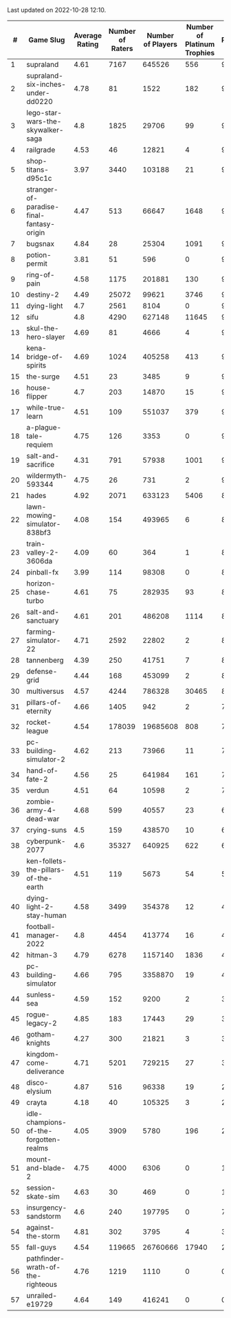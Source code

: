 Last updated on 2022-10-28 12:10.


|#|Game Slug|Average Rating|Number of Raters|Number of Players|Number of Platinum Trophies|Max Rarity (%)|
|---|---|---|---|---|---|---|
|1|supraland|4.61|7167|645526|556|99|
|2|supraland-six-inches-under-dd0220|4.78|81|1522|182|99|
|3|lego-star-wars-the-skywalker-saga|4.8|1825|29706|99|98|
|4|railgrade|4.53|46|12821|4|98|
|5|shop-titans-d95c1c|3.97|3440|103188|21|98|
|6|stranger-of-paradise-final-fantasy-origin|4.47|513|66647|1648|98|
|7|bugsnax|4.84|28|25304|1091|97|
|8|potion-permit|3.81|51|596|0|97|
|9|ring-of-pain|4.58|1175|201881|130|97|
|10|destiny-2|4.49|25072|99621|3746|96|
|11|dying-light|4.7|2561|8104|0|96|
|12|sifu|4.8|4290|627148|11645|96|
|13|skul-the-hero-slayer|4.69|81|4666|4|96|
|14|kena-bridge-of-spirits|4.69|1024|405258|413|94|
|15|the-surge|4.51|23|3485|9|94|
|16|house-flipper|4.7|203|14870|15|93|
|17|while-true-learn|4.51|109|551037|379|93|
|18|a-plague-tale-requiem|4.75|126|3353|0|91|
|19|salt-and-sacrifice|4.31|791|57938|1001|91|
|20|wildermyth-593344|4.75|26|731|2|91|
|21|hades|4.92|2071|633123|5406|89|
|22|lawn-mowing-simulator-838bf3|4.08|154|493965|6|89|
|23|train-valley-2-3606da|4.09|60|364|1|88|
|24|pinball-fx|3.99|114|98308|0|85|
|25|horizon-chase-turbo|4.61|75|282935|93|83|
|26|salt-and-sanctuary|4.61|201|486208|1114|83|
|27|farming-simulator-22|4.71|2592|22802|2|82|
|28|tannenberg|4.39|250|41751|7|82|
|29|defense-grid|4.44|168|453099|2|80|
|30|multiversus|4.57|4244|786328|30465|80|
|31|pillars-of-eternity|4.66|1405|942|2|79|
|32|rocket-league|4.54|178039|19685608|808|75|
|33|pc-building-simulator-2|4.62|213|73966|11|74|
|34|hand-of-fate-2|4.56|25|641984|161|72|
|35|verdun|4.51|64|10598|2|70|
|36|zombie-army-4-dead-war|4.68|599|40557|23|66|
|37|crying-suns|4.5|159|438570|10|65|
|38|cyberpunk-2077|4.6|35327|640925|622|61|
|39|ken-follets-the-pillars-of-the-earth|4.51|119|5673|54|53|
|40|dying-light-2-stay-human|4.58|3499|354378|12|48|
|41|football-manager-2022|4.8|4454|413774|16|48|
|42|hitman-3|4.79|6278|1157140|1836|48|
|43|pc-building-simulator|4.66|795|3358870|19|47|
|44|sunless-sea|4.59|152|9200|2|37|
|45|rogue-legacy-2|4.85|183|17443|29|36|
|46|gotham-knights|4.27|300|21821|3|34|
|47|kingdom-come-deliverance|4.71|5201|729215|27|30|
|48|disco-elysium|4.87|516|96338|19|28|
|49|crayta|4.18|40|105325|3|23|
|50|idle-champions-of-the-forgotten-realms|4.05|3909|5780|196|23|
|51|mount-and-blade-2|4.75|4000|6306|0|19|
|52|session-skate-sim|4.63|30|469|0|13|
|53|insurgency-sandstorm|4.6|240|197795|0|7|
|54|against-the-storm|4.81|302|3795|4|3|
|55|fall-guys|4.54|119665|26760666|17940|2|
|56|pathfinder-wrath-of-the-righteous|4.76|1219|1110|0|0.1|
|57|unrailed-e19729|4.64|149|416241|0|0.1|
